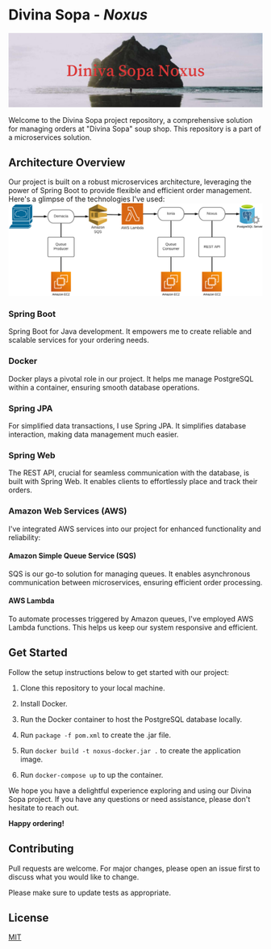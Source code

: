 ﻿# Divina Sopa - *Noxus*
![banner](readme/img/banner.png)

Welcome to the Divina Sopa project repository, a comprehensive solution for managing orders at "Divina Sopa" soup shop. This repository is a part of a microservices solution.

## Architecture Overview

Our project is built on a robust microservices architecture, leveraging the power of Spring Boot to provide flexible and efficient order management. Here's a glimpse of the technologies I've used:
![architecture](readme/img/architecture.png)

### Spring Boot
Spring Boot for Java development. It empowers me to create reliable and scalable services for your ordering needs.

### Docker
Docker plays a pivotal role in our project. It helps me manage PostgreSQL within a container, ensuring smooth database operations.

### Spring JPA
For simplified data transactions, I use Spring JPA. It simplifies database interaction, making data management much easier.

### Spring Web
The REST API, crucial for seamless communication with the database, is built with Spring Web. It enables clients to effortlessly place and track their orders.

### Amazon Web Services (AWS)
I've integrated AWS services into our project for enhanced functionality and reliability:

#### Amazon Simple Queue Service (SQS)
SQS is our go-to solution for managing queues. It enables asynchronous communication between microservices, ensuring efficient order processing.

#### AWS Lambda
To automate processes triggered by Amazon queues, I've employed AWS Lambda functions. This helps us keep our system responsive and efficient.

## Get Started

Follow the setup instructions below to get started with our project:

1. Clone this repository to your local machine.

2. Install Docker.

3. Run the Docker container to host the PostgreSQL database locally.

4. Run `package -f pom.xml` to create the .jar file. 

5. Run `docker build -t noxus-docker.jar .` to create the application image.

6. Run `docker-compose up` to up the container. 

We hope you have a delightful experience exploring and using our Divina Sopa project. If you have any questions or need assistance, please don't hesitate to reach out.

**Happy ordering!**

## Contributing

Pull requests are welcome. For major changes, please open an issue first
to discuss what you would like to change.

Please make sure to update tests as appropriate.

## License

[MIT](https://choosealicense.com/licenses/mit/)
